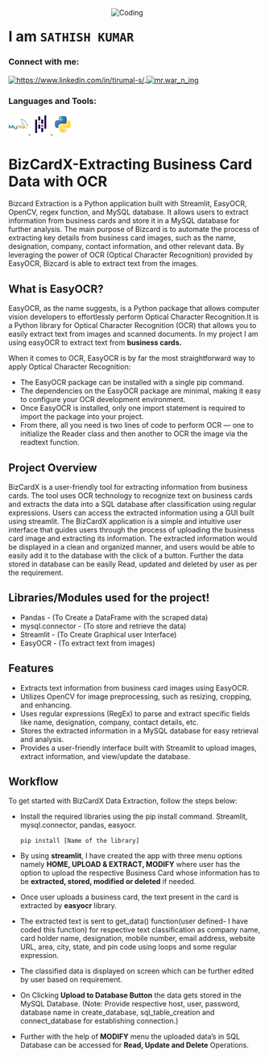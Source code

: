 <img align="right" alt="Coding" width="300" src="https://miro.medium.com/v2/resize:fit:1400/1*hVxkXe35kRcAht3QpJylyg.gif">

</a><h1>I am `SATHISH KUMAR`</h1>
<h3 align="left">Connect with me:</h3>
<p align="left">
<a href="https://linkedin.com/in/https://www.linkedin.com/in/sathishkumarraj/" target="blank"><img align="center" src="https://raw.githubusercontent.com/rahuldkjain/github-profile-readme-generator/master/src/images/icons/Social/linked-in-alt.svg" alt="https://www.linkedin.com/in/tirumal-s/" height="30" width="40" />
<a href="https://instagram.com/rajendsathish_sk/" target="blank"><img align="center" src="https://raw.githubusercontent.com/rahuldkjain/github-profile-readme-generator/master/src/images/icons/Social/instagram.svg" alt="mr.war_n_ing" height="30" width="40" /></a>
</p>

<h3 align="left">Languages and Tools:</h3>
<p align="left"> <a href="https://www.mysql.com/" target="_blank" rel="noreferrer"> <img src="https://raw.githubusercontent.com/devicons/devicon/master/icons/mysql/mysql-original-wordmark.svg" alt="mysql" width="40" height="40"/> </a> <a href="https://pandas.pydata.org/" target="_blank" rel="noreferrer"> <img src="https://raw.githubusercontent.com/devicons/devicon/2ae2a900d2f041da66e950e4d48052658d850630/icons/pandas/pandas-original.svg" alt="pandas" width="40" height="40"/> </a> <a href="https://www.python.org" target="_blank" rel="noreferrer"> <img src="https://raw.githubusercontent.com/devicons/devicon/master/icons/python/python-original.svg" alt="python" width="40" height="40"/> </a></p>

# BizCardX-Extracting Business Card Data with OCR

Bizcard Extraction is a Python application built with Streamlit, EasyOCR, OpenCV, regex function, and MySQL database. It allows users to extract information from business cards and store it in a MySQL database for further analysis.
The main purpose of Bizcard is to automate the process of extracting key details from business card images, such as the name, designation, company, contact information, and other relevant data. By leveraging the power of OCR (Optical Character Recognition) provided by EasyOCR, Bizcard is able to extract text from the images.

## What is EasyOCR?

   EasyOCR, as the name suggests, is a Python package that allows computer vision developers to effortlessly perform Optical Character Recognition.It is a Python library for Optical Character Recognition (OCR) that allows you to easily extract text from images and scanned documents. In my project I am using easyOCR to extract text from **business cards.**
   
   When it comes to OCR, EasyOCR is by far the most straightforward way to apply Optical Character Recognition:

   - The EasyOCR package can be installed with a single pip command.
   - The dependencies on the EasyOCR package are minimal, making it easy to configure your OCR development environment.
   - Once EasyOCR is installed, only one import statement is required to import the package into your project.
   - From there, all you need is two lines of code to perform OCR — one to initialize the Reader class and then another to OCR the image via the readtext function.

## Project Overview
 
   BizCardX is a user-friendly tool for extracting information from business cards. The tool uses OCR technology to recognize text on business cards and extracts the data into a SQL database after classification using regular expressions. Users can access the extracted information using a GUI built using streamlit.
   The BizCardX application is a simple and intuitive user interface that guides users through the process of uploading the business card image and extracting its information. The extracted information would be displayed in a clean and organized manner, and users would be able to easily add it to the database with the click of a button. Further the data stored in database can be easily Read, updated and deleted by user as per the requirement.
   
## Libraries/Modules used for the project!

   - Pandas - (To Create a DataFrame with the scraped data)
   - mysql.connector - (To store and retrieve the data)
   - Streamlit - (To Create Graphical user Interface)
   - EasyOCR - (To extract text from images)

## Features
- Extracts text information from business card images using EasyOCR.
- Utilizes OpenCV for image preprocessing, such as resizing, cropping, and enhancing.
- Uses regular expressions (RegEx) to parse and extract specific fields like name, designation, company, contact details, etc.
- Stores the extracted information in a MySQL database for easy retrieval and analysis.
- Provides a user-friendly interface built with Streamlit to upload images, extract information, and view/update the database.
   
## Workflow

   To get started with BizCardX Data Extraction, follow the steps below:

- Install the required libraries using the pip install command. Streamlit, mysql.connector, pandas, easyocr.
   
      pip install [Name of the library]

- By using **streamlit**, I have created the app with three menu options namely **HOME, UPLOAD & EXTRACT, MODIFY** where user has the option to upload the respective Business Card whose information has to be **extracted, stored, modified or deleted** if needed.

- Once user uploads a business card, the text present in the card is extracted by **easyocr** library.

- The extracted text is sent to get_data() function(user defined- I have coded this function) for respective text classification as company name, card holder name, designation, mobile number, email address, website URL, area, city, state, and pin code using loops and some regular expression.

- The classified data is displayed on screen which can be further edited by user based on requirement.

- On Clicking **Upload to Database Button** the data gets stored in the MySQL Database. (Note: Provide respective host, user, password, database name in create_database, sql_table_creation and connect_database for establishing connection.)

- Further with the help of **MODIFY** menu the uploaded data’s in SQL Database can be accessed for **Read, Update and Delete** Operations.
